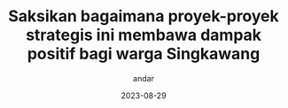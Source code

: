 ---
author: andar
title: "Saksikan bagaimana proyek-proyek strategis ini membawa dampak positif bagi warga Singkawang"
date: 2023-08-29
eurl: "https://www.youtube.com/watch?v=bHeX9A9jd1o"
thumbnail: "/thumbnail/saksikan.jpg"
---